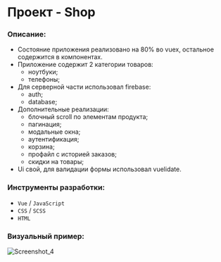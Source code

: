 # Проект - Shop

### Описание:
- Состояние приложения реализовано на 80% во vuex, остальное содержится в компонентах.
- Приложение содержит 2 категории товаров:
     - ноутбуки;
     - телефоны;
- Для серверной части использовал firebase:
     - auth;
     - database;
- Дополнительные реализации:
     - блочный scroll по элементам продукта;
     - пагинация;
     - модальные окна;
     - аутентификация;
     - корзина;
     - профайл с историей заказов;
     - скидки на товары;
- Ui свой, для валидации формы использовал vuelidate.

### Инструменты разработки:
- `Vue` / `JavaScript`
- `CSS` / `SCSS`
- `HTML`

### Визуальный пример:
![Screenshot_4](https://user-images.githubusercontent.com/28337073/101619952-fd6dd780-3a24-11eb-86dc-2d35aac25d91.png)
